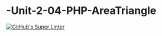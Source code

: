 # -Unit-2-04-PHP-AreaTriangle
[![GitHub's Super Linter](ICS20-Programming-SavyonM/-Unit-2-04-PHP-AreaTriangle/workflows/GitHub's%20Super%20Linter/badge.svg)](ICS20-Programming-SavyonM/-Unit-2-04-PHP-AreaTriangle/actions)
